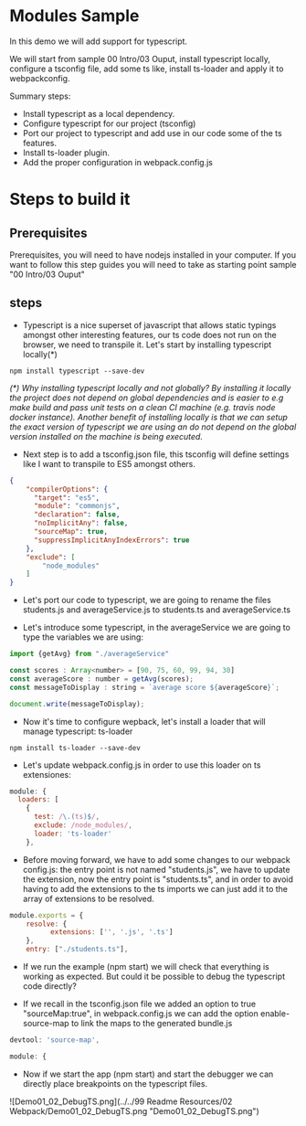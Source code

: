 # Modules Sample

In this demo we will add support for typescript.

We will start from sample 00 Intro/03 Ouput, install typescript locally,
configure a tsconfig file, add some ts like, install ts-loader and apply it to webpackconfig.

Summary steps:
 - Install typescript as a local dependency.
 - Configure typescript for our project (tsconfig)
 - Port our project to typescript and add use in our code some of the ts features.
 - Install ts-loader plugin.
 - Add the proper configuration in webpack.config.js


# Steps to build it

## Prerequisites

Prerequisites, you will need to have nodejs installed in your computer. If you
want to follow this step guides you will need to take as starting point sample "00 Intro/03 Ouput"

## steps

- Typescript is a nice superset of javascript that allows static typings amongst
other interesting features, our ts code does not run on the browser, we need to transpile it. Let's start by installing typescript locally(*)

````
npm install typescript --save-dev
````

_(*) Why installing typescript locally and not globally? By installing it locally the project does not depend on global dependencies and is easier to e.g make build and pass unit tests on a clean CI machine (e.g. travis node docker instance). Another benefit of installing locally is that we can setup the exact
version of typescript we are using an do not depend on the global version installed on the machine is being executed._

- Next step is to add a tsconfig.json file, this tsconfig will define settings like I want to transpile to ES5 amongst others.

````json
{
    "compilerOptions": {
      "target": "es5",
      "module": "commonjs",
      "declaration": false,
      "noImplicitAny": false,      
      "sourceMap": true,
      "suppressImplicitAnyIndexErrors": true
    },
    "exclude": [
        "node_modules"
    ]
}
````


- Let's port our code to typescript, we are going to rename the files students.js and averageService.js to students.ts and averageService.ts

- Let's introduce some typescript, in the averageService we are going to type the variables we are using:

````javascript
import {getAvg} from "./averageService"

const scores : Array<number> = [90, 75, 60, 99, 94, 30]
const averageScore : number = getAvg(scores);
const messageToDisplay : string = `average score ${averageScore}`;

document.write(messageToDisplay);
````

- Now it's time to configure wepback, let's install a loader that will manage
typescript: ts-loader

````
npm install ts-loader --save-dev
````

- Let's update webpack.config.js in order to use this loader on ts extensiones:

````javascript
module: {
  loaders: [
    {
      test: /\.(ts)$/,
      exclude: /node_modules/,
      loader: 'ts-loader'
    },
````
- Before moving forward, we have to add some changes to our webpack config.js: the
entry point is not named "students.js", we have to update the extension, now the
entry point is "students.ts", and in order to avoid having to add the extensions
to the ts imports we can just add it to the array of extensions to be resolved.

```javascript
module.exports = {
	resolve: {
	      extensions: ['', '.js', '.ts']
	},
	entry: ["./students.ts"],
```


- If we run the example (npm start) we will check that everything is working as expected. But could it be possible to debug the typescript code directly?

- If we recall in the tsconfig.json file we added an option to true "sourceMap:true", in webpack.config.js we can add the option enable-source-map
to link the maps to the generated bundle.js

````javascript
devtool: 'source-map',

module: {
````

- Now if we start the app (npm start) and start the debugger we can directly
place breakpoints on the typescript files.

![Demo01_02_DebugTS.png](../../99 Readme Resources/02 Webpack/Demo01_02_DebugTS.png "Demo01_02_DebugTS.png")

